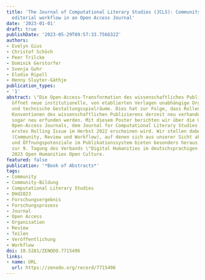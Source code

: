 ```yaml
---
title: 'The Journal of Computational Literary Studies (JCLS): Community, review, and
  editorial workflow in an Open Access Journal'
date: '2023-01-01'
draft: true
publishDate: '2023-05-29T09:57:33.756632Z'
authors:
- Evelyn Gius
- Christof Schöch
- Peer Trilcke
- Dominik Gerstorfer
- Svenja Guhr
- Elodie Ripoll
- Henny Sluyter-Gäthje
publication_types:
- '1'
abstract: \"Die Open-Access-Transformation des wissenschaftliches Publikationssystems
  öffnet neue institutionelle, von etablierten Verlagen unabhängige Organisationsformen
  und technische Gestaltungsspielräume. Dies hat zur Folge, dass Rollen, Logiken und
  Konventionen des wissenschaftlichen Publizierens derzeit neu verhandelt und womöglich
  sogar neu erfunden werden. Mit diesem Poster berichten wir über die Gründung eines
  Open-Access Journals, dem Journal for Computational Literary Studies (JCLS), dessen
  erstes Rolling Issue im Herbst 2022 erscheinen wird. Wir stellen dabei drei Felder
  (Community, Review und Workflow), auf denen sich aus unserer Sicht aktuell Entwicklungs-
  und Öffnungspotenziale im Publikationssystem bieten besonders heraus.\" Ein Beitrag
  zur 9. Tagung des Verbands \"Digital Humanities im deutschsprachigen Raum\" - DHd
  2023 Open Humanities Open Culture.
featured: false
publication: '*Book of Abstracts*'
tags:
- Community
- Community-Bildung
- Computational Literary Studies
- DHd2023
- Forschungsergebnis
- Forschungsprozess
- Journal
- Open Access
- Organisation
- Review
- Teilen
- Veröffentlichung
- Workflow
doi: 10.5281/ZENODO.7715496
links:
- name: URL
  url: https://zenodo.org/record/7715496
---
```


